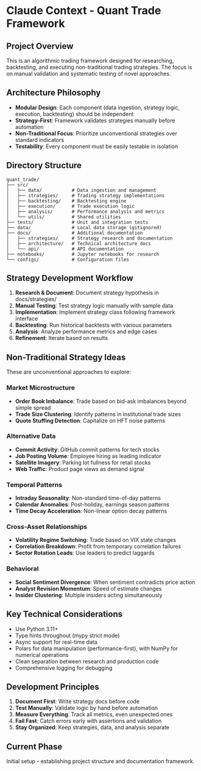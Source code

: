 # Claude Context - Quant Trade Framework

## Project Overview
This is an algorithmic trading framework designed for researching, backtesting, and executing non-traditional trading strategies. The focus is on manual validation and systematic testing of novel approaches.

## Architecture Philosophy
- **Modular Design**: Each component (data ingestion, strategy logic, execution, backtesting) should be independent
- **Strategy-First**: Framework validates strategies manually before automation
- **Non-Traditional Focus**: Prioritize unconventional strategies over standard indicators
- **Testability**: Every component must be easily testable in isolation

## Directory Structure
```
quant_trade/
├── src/
│   ├── data/           # Data ingestion and management
│   ├── strategies/     # Trading strategy implementations
│   ├── backtesting/    # Backtesting engine
│   ├── execution/      # Trade execution logic
│   ├── analysis/       # Performance analysis and metrics
│   └── utils/          # Shared utilities
├── tests/              # Unit and integration tests
├── data/               # Local data storage (gitignored)
├── docs/               # Additional documentation
│   ├── strategies/     # Strategy research and documentation
│   ├── architecture/   # Technical architecture docs
│   └── api/            # API documentation
├── notebooks/          # Jupyter notebooks for research
└── configs/            # Configuration files
```

## Strategy Development Workflow
1. **Research & Document**: Document strategy hypothesis in docs/strategies/
2. **Manual Testing**: Test strategy logic manually with sample data
3. **Implementation**: Implement strategy class following framework interface
4. **Backtesting**: Run historical backtests with various parameters
5. **Analysis**: Analyze performance metrics and edge cases
6. **Refinement**: Iterate based on results

## Non-Traditional Strategy Ideas
These are unconventional approaches to explore:

### Market Microstructure
- **Order Book Imbalance**: Trade based on bid-ask imbalances beyond simple spread
- **Trade Size Clustering**: Identify patterns in institutional trade sizes
- **Quote Stuffing Detection**: Capitalize on HFT noise patterns

### Alternative Data
- **Commit Activity**: GitHub commit patterns for tech stocks
- **Job Posting Volume**: Employee hiring as leading indicator
- **Satellite Imagery**: Parking lot fullness for retail stocks
- **Web Traffic**: Product page views as demand signal

### Temporal Patterns
- **Intraday Seasonality**: Non-standard time-of-day patterns
- **Calendar Anomalies**: Post-holiday, earnings season patterns
- **Time Decay Acceleration**: Non-linear option decay patterns

### Cross-Asset Relationships
- **Volatility Regime Switching**: Trade based on VIX state changes
- **Correlation Breakdown**: Profit from temporary correlation failures
- **Sector Rotation Leads**: Use leaders to predict laggards

### Behavioral
- **Social Sentiment Divergence**: When sentiment contradicts price action
- **Analyst Revision Momentum**: Speed of estimate changes
- **Insider Clustering**: Multiple insiders acting simultaneously

## Key Technical Considerations
- Use Python 3.11+
- Type hints throughout (mypy strict mode)
- Async support for real-time data
- Polars for data manipulation (performance-first), with NumPy for numerical operations
- Clean separation between research and production code
- Comprehensive logging for debugging

## Development Principles
1. **Document First**: Write strategy docs before code
2. **Test Manually**: Validate logic by hand before automation
3. **Measure Everything**: Track all metrics, even unexpected ones
4. **Fail Fast**: Catch errors early with assertions and validation
5. **Stay Organized**: Keep strategies, data, and analysis separate

## Current Phase
Initial setup - establishing project structure and documentation framework.
